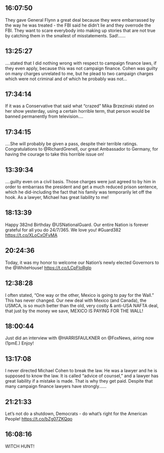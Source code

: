 ## 16:07:50
They gave General Flynn a great deal because they were embarrassed by the way he was treated - the FBI said he didn’t lie and they overrode the FBI. They want to scare everybody into making up stories that are not true by catching them in the smallest of misstatements. Sad!......
## 13:25:27
....stated that I did nothing wrong with respect to campaign finance laws, if they even apply, because this was not campaign finance. Cohen was guilty on many charges unrelated to me, but he plead to two campaign charges which were not criminal and of which he probably was not...
## 17:34:14
If it was a Conservative that said what “crazed” Mika Brzezinski stated on her show yesterday, using a certain horrible term, that person would be banned permanently from television....
## 17:34:15
....She will probably be given a pass, despite their terrible ratings. Congratulations to @RichardGrenell, our great Ambassador to Germany, for having the courage to take this horrible issue on!
## 13:39:34
....guilty even on a civil basis. Those charges were just agreed to by him in order to embarrass the president and get a much reduced prison sentence, which he did-including the fact that his family was temporarily let off the hook. As a lawyer, Michael has great liability to me!
## 18:13:39
Happy 382nd Birthday @USNationalGuard. Our entire Nation is forever grateful for all you do 24/7/365. We love you! #Guard382 https://t.co/XLoCxOFvMA
## 20:24:36
Today, it was my honor to welcome our Nation’s newly elected Governors to the @WhiteHouse! https://t.co/LCpFIoRglp
## 12:38:28
I often stated, “One way or the other, Mexico is going to pay for the Wall.” This has never changed. Our new deal with Mexico (and Canada), the USMCA, is so much better than the old, very costly &amp; anti-USA NAFTA deal, that just by the money we save, MEXICO IS PAYING FOR THE WALL!
## 18:00:44
Just did an interview with @HARRISFAULKNER on @FoxNews, airing now (1pmE.) Enjoy!
## 13:17:08
I never directed Michael Cohen to break the law. He was a lawyer and he is supposed to know the law. It is called “advice of counsel,” and a lawyer has great liability if a mistake is made. That is why they get paid. Despite that many campaign finance lawyers have strongly......
## 21:21:33
Let’s not do a shutdown, Democrats - do what’s right for the American People! https://t.co/bZg07ZKQqo
## 16:08:16
WITCH HUNT!

